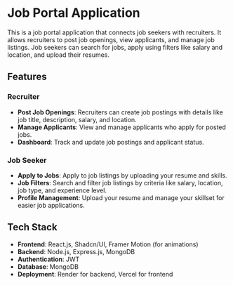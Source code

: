 # Job Portal Application

This is a job portal application that connects job seekers with recruiters. It allows recruiters to post job openings, view applicants, and manage job listings. Job seekers can search for jobs, apply using filters like salary and location, and upload their resumes.

## Features

### Recruiter
- **Post Job Openings**: Recruiters can create job postings with details like job title, description, salary, and location.
- **Manage Applicants**: View and manage applicants who apply for posted jobs.
- **Dashboard**: Track and update job postings and applicant status.

### Job Seeker
- **Apply to Jobs**: Apply to job listings by uploading your resume and skills.
- **Job Filters**: Search and filter job listings by criteria like salary, location, job type, and experience level.
- **Profile Management**: Upload your resume and manage your skillset for easier job applications.

## Tech Stack

- **Frontend**: React.js, Shadcn/UI, Framer Motion (for animations)
- **Backend**: Node.js, Express.js, MongoDB
- **Authentication**:  JWT
- **Database**: MongoDB
- **Deployment**: Render for backend, Vercel for frontend
